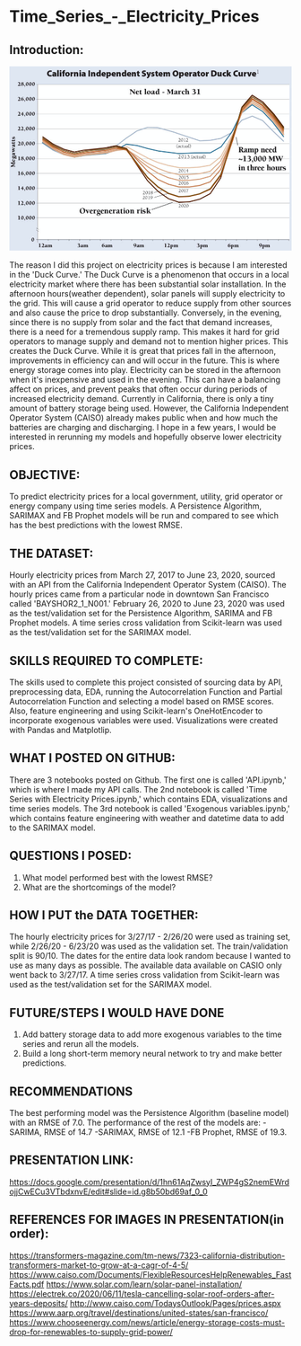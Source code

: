 # Time_Series_-_Electricity_Prices

## Introduction: 


<img src="images/CASIO%20duck%20curve%202020-06-29%20at%203.16.36%20PM.png" width="650">

The reason I did this project on electricity prices is because I am interested in the 'Duck Curve.' The Duck Curve is a phenomenon that occurs in a local electricity market where there has been substantial solar installation. In the afternoon hours(weather dependent), solar panels will supply electricity to the grid. This will cause a grid operator to reduce supply from other sources and also cause the price to drop substantially. Conversely, in the evening, since there is no supply from solar and the fact that demand increases, there is a need for a tremendous supply ramp. This makes it hard for grid operators to manage supply and demand not to mention higher prices. This creates the Duck Curve. While it is great that prices fall in the afternoon, improvements in efficiency can and will occur in the future. This is where energy storage comes into play. Electricity can be stored in the afternoon when it's inexpensive and used in the evening. This can have a balancing affect on prices, and prevent peaks that often occur during periods of increased electricity demand. Currently in California, there is only a tiny amount of battery storage being used. However, the California Independent Operator System (CAISO) already makes public when and how much the batteries are charging and discharging. I hope in a few years, I would be interested in rerunning my models and hopefully observe lower electricity prices.

## OBJECTIVE:
To predict electricity prices for a local government, utility, grid operator or energy company using time series models. A Persistence Algorithm, SARIMAX and FB Prophet models will be run and compared to see which has the best predictions with the lowest RMSE.

## THE DATASET:
Hourly electricity prices from March 27, 2017 to June 23, 2020, sourced with an API from the California Independent Operator System (CAISO). The hourly prices came from a particular node in downtown San Francisco called 'BAYSHOR2_1_N001.' February 26, 2020 to June 23, 2020 was used as the test/validation set for the Persistence Algorithm, SARIMA and FB Prophet models. A time series cross validation from Scikit-learn was used as the test/validation set for the SARIMAX model.

## SKILLS REQUIRED TO COMPLETE:
The skills used to complete this project consisted of sourcing data by API, preprocessing data, EDA, running the Autocorrelation Function and Partial Autocorrelation Function and selecting a model based on RMSE scores. Also, feature engineering and using Scikit-learn's OneHotEncoder to incorporate exogenous variables were used. Visualizations were created with Pandas and Matplotlip.

## WHAT I POSTED ON GITHUB:
There are 3 notebooks posted on Github. The first one is called 'API.ipynb,' which is where I made my API calls. The 2nd notebook is called 'Time Series with Electricity Prices.ipynb,' which contains EDA, visualizations and time series models. The 3rd notebook is called 'Exogenous variables.ipynb,' which contains feature engineering with weather and datetime data to add to the SARIMAX model.

## QUESTIONS I POSED:
1. What model performed best with the lowest RMSE?
2. What are the shortcomings of the model?

## HOW I PUT the DATA TOGETHER:
The hourly electricity prices for 3/27/17 - 2/26/20 were used as training set, while 2/26/20 - 6/23/20 was used as the validation set. The train/validation split is 90/10. The dates for the entire data look random because I wanted to use as many days as possible. The available data available on CASIO only went back to 3/27/17. A time series cross validation from Scikit-learn was used as the test/validation set for the SARIMAX model.

## FUTURE/STEPS I WOULD HAVE DONE
1. Add battery storage data to add more exogenous variables to the time series and rerun all the models.
2. Build a long short-term memory neural network to try and make better predictions.

## RECOMMENDATIONS
The best performing model was the Persistence Algorithm (baseline model) with an RMSE of 7.0. The performance of the rest of the models are:
-SARIMA, RMSE of 14.7
-SARIMAX, RMSE of 12.1
-FB Prophet, RMSE of 19.3.


## PRESENTATION LINK:
https://docs.google.com/presentation/d/1hn61AqZwsyI_ZWP4gS2nemEWrdojjCwECu3VTbdxnvE/edit#slide=id.g8b50bd69af_0_0

## REFERENCES FOR IMAGES IN PRESENTATION(in order):
https://transformers-magazine.com/tm-news/7323-california-distribution-transformers-market-to-grow-at-a-cagr-of-4-5/
https://www.caiso.com/Documents/FlexibleResourcesHelpRenewables_FastFacts.pdf
https://www.solar.com/learn/solar-panel-installation/
https://electrek.co/2020/06/11/tesla-cancelling-solar-roof-orders-after-years-deposits/
http://www.caiso.com/TodaysOutlook/Pages/prices.aspx
https://www.aarp.org/travel/destinations/united-states/san-francisco/
https://www.chooseenergy.com/news/article/energy-storage-costs-must-drop-for-renewables-to-supply-grid-power/
